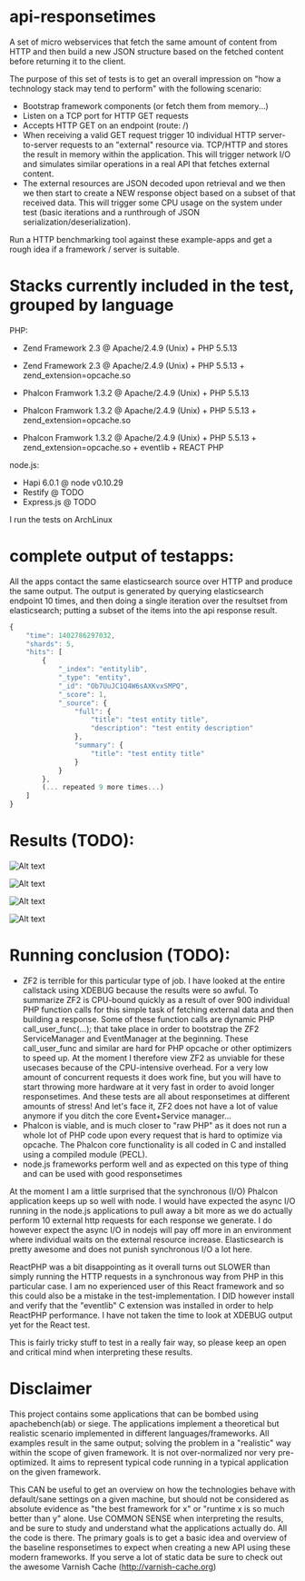 api-responsetimes
==========================

A set of micro webservices that fetch the same amount of content from HTTP and then build a new JSON structure based on the fetched content before returning it to the client.

The purpose of this set of tests is to get an overall impression on "how a technology stack may tend to perform" with the following scenario:

* Bootstrap framework components (or fetch them from memory...)
* Listen on a TCP port for HTTP GET requests
* Accepts HTTP GET on an endpoint (route: /)
* When receiving a valid GET request trigger 10 individual HTTP server-to-server requests to an "external" resource via. TCP/HTTP and stores the result in memory within the application. This will trigger network I/O and simulates similar operations in a real API that fetches external content.
* The external resources are JSON decoded upon retrieval and we then we then start to create a NEW response object based on a subset of that received data. This will trigger some CPU usage on the system under test (basic iterations and a runthrough of JSON serialization/deserialization).

Run a HTTP benchmarking tool against these example-apps and get a rough idea if a framework / server is suitable.


Stacks currently included in the test, grouped by language
========================
PHP:

* Zend Framework 2.3 @ Apache/2.4.9 (Unix) + PHP 5.5.13
* Zend Framework 2.3 @ Apache/2.4.9 (Unix) + PHP 5.5.13 + zend_extension=opcache.so


* Phalcon Framwork 1.3.2 @ Apache/2.4.9 (Unix) + PHP 5.5.13
* Phalcon Framwork 1.3.2 @ Apache/2.4.9 (Unix) + PHP 5.5.13 + zend_extension=opcache.so
* Phalcon Framwork 1.3.2 @ Apache/2.4.9 (Unix) + PHP 5.5.13 + zend_extension=opcache.so + eventlib + REACT PHP


node.js:

* Hapi 6.0.1 @ node v0.10.29
* Restify @ TODO
* Express.js @ TODO

I run the tests on ArchLinux

complete output of testapps:
========================

All the apps contact the same elasticsearch source over HTTP and produce the same output.
The output is generated by querying elasticsearch endpoint 10 times, and then doing a single iteration over the resultset from elasticsearch; putting a subset of the items into the api response result.

```javascript
{
    "time": 1402786297032,
    "shards": 5,
    "hits": [
        {
            "_index": "entitylib",
            "_type": "entity",
            "_id": "Ob7UuJC1Q4W6sAXKvxSMPQ",
            "_score": 1,
            "_source": {
                "full": {
                    "title": "test entity title",
                    "description": "test entity description"
                },
                "summary": {
                    "title": "test entity title"
                }
            }
        },
        (... repeated 9 more times...)
    ]
}

```
Results (TODO):
=======
![Alt text](https://raw.githubusercontent.com/andreasrs/webservice-aggregator-comparison/master/ab-c1-withoutcache.png "1 concurrent, no opcache")

![Alt text](https://raw.githubusercontent.com/andreasrs/webservice-aggregator-comparison/master/ab-1-withcache.png "1 concurrent, opcache ENABLED")

![Alt text](https://raw.githubusercontent.com/andreasrs/webservice-aggregator-comparison/master/ab-c100-withoutcache.png "100 concurrent, no opcache")

![Alt text](https://raw.githubusercontent.com/andreasrs/webservice-aggregator-comparison/master/ab-c100-withcache.png "100 concurrent, opcache ENABLED")

Running conclusion (TODO):
================
* ZF2 is terrible for this particular type of job. I have looked at the entire callstack using XDEBUG because the results were so awful. To summarize ZF2 is CPU-bound quickly as a result of over 900 individual PHP function calls for this simple task of fetching external data and then building a response. Some of these function calls are dynamic PHP call_user_func(...); that take place in order to bootstrap the ZF2 ServiceManager and EventManager at the beginning. These call_user_func and similar are hard for PHP opcache or other optimizers to speed up. At the moment I therefore view ZF2 as unviable for these usecases because of the CPU-intensive overhead. For a very low amount of concurrent requests it does work fine, but you will have to start throwing more hardware at it very fast in order to avoid longer responsetimes. And these tests are all about responsetimes at different amounts of stress! And let's face it, ZF2 does not have a lot of value anymore if you ditch the core Event+Service manager...
* Phalcon is viable, and is much closer to "raw PHP" as it does not run a whole lot of PHP code upon every request that is hard to optimize via opcache. The Phalcon core functionality is all coded in C and installed using a compiled module (PECL).
* node.js frameworks perform well and as expected on this type of thing and can be used with good responsetimes

At the moment I am a little surprised that the synchronous (I/O) Phalcon application keeps up so well with node. I would have expected the async I/O running in the node.js applications to pull away a bit more as we do actually perform 10 external http requests for each response we generate. I do however expect the async I/O in nodejs will pay off more in an environment where individual waits on the external resource increase. Elasticsearch is pretty awesome and does not punish synchronous I/O a lot here.

ReactPHP was a bit disappointing as it overall turns out SLOWER than simply running the HTTP requests in a synchronous way from PHP in this particular case. I am no experienced user of this React framework and so this could also be a mistake in the test-implementation. I DID however install and verify that the "eventlib" C extension was installed in order to help ReactPHP performance. I have not taken the time to look at XDEBUG output yet for the React test.

This is fairly tricky stuff to test in a really fair way, so please keep an open and critical mind when interpreting these results.

Disclaimer
=========

This project contains some applications that can be bombed using apachebench(ab) or siege. The applications implement a theoretical but realistic scenario implemented in different languages/frameworks. All examples result in the same output; solving the problem in a "realistic" way within the scope of given framework.
It is not over-normalized nor very pre-optimized. It aims to represent typical code running in a typical application on the given framework.

This CAN be useful to get an overview on how the technologies behave with default/sane settings on a given machine, but should not be considered as absolute evidence as "the best framework for x" or "runtime x is so much better than y" alone. Use COMMON SENSE when interpreting the results, and be sure to study and understand what the applications actually do. All the code is there. The primary goals is to get a basic idea and overview of the baseline responsetimes to expect when creating a new API using these modern frameworks. If you serve a lot of static data be sure to check out the awesome Varnish Cache (http://varnish-cache.org)

